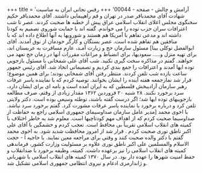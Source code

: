 +++
title = 'آرامش و چالش - صفحه - 00044'
+++
رفس نجانی ایران به مناسبت شهادت آقای محمدباقر صدر در تهران و قم راهپیمایی داشتند. آقای محمدباقر حکیم سخنگوی مجلس اعلای انقلاب اسلامی عراق پیش از خطبه ها صحبت کردند. عصر تا شب اعترافات سران حزب توده را می خواندم. گفته اند با حمایت شوروی تصمیم به کودتا داشته اند و مدعی تفاهم با آمریکا هم هستند و شورویها به آنها اطلاع داده اند که با منافقین هم تفاهم شده است. عصر بستگان و کارگر خودمان از نوق آمدند. آقای ابوالفضل توکلی بینا] مسئول سازمان حج و زیارت آمـد، عازم مسافرت به عربستان اند، برای تهیه منزل و..... سعودیها، برای انضباط و مراعات مقررات آنها در زمان حج تعهد می خواهند. گفتم در مذاکره سخت گیری نکنید. شب آقای علی شمخانی با مسئول بازجویی توده ایها آمدند و اعترافات را جمع بندی کردیم و تصمیماتی اتخاذ شد. آقای رئیس جمهور ساعت یازده شب تلفن کردند. منتظر رفتن آقای شمخانی بودند؛ برای همین موضوع؛ قرار شد نمازجمعه هفته آینده را ایشان بخوانند. توصیه کردم که با نماینده یاسر عرفات رهبر سازمان آزادیبخش فلسطین که به ایران آمده است و نامه ای برای ایشان دارد، سرد برخورد نکنند. ۲۸ شنبه ۲۰ فروردین ۱۳۶۲ مقدار زیادی از وقتم، صرف مطالعه بازجوییهای توده ایها شد؛ اگر درست گفته باشند، توطئه وسیعی بوده است. دکتر ولایتی تلفن کرد و درباره برخورد با نماینده یاسر عرفات مشورت کرد. گفتم برخورد سرد نباشد. با اخوی محمد [مدیر عامل سازمان صداوسیمای جمهوری اسلامی راجع به حفاظت از صداوسیما صحبت کردم که از اهداف مهم کودتاچیها است. معلوم شد به خاطر اختلاف با کمیته های انقلاب اسلامی تقریباً بی محافظ است. تعجب کردم و خشمگین با آقای علی اکبر ناطق نوری صحبت کردم . قرار شد از امروز محافظت شدید شود. به اخوی محمد گفتم با دکتر والده صحبت کنند و وقتی برای مراجعه معین نمایند. با حاجیه ا - حجت الاسلام والمسلمين على اکبر ناطق نوری علاوه بر مسئولیت وزارت کشور، فرماندهی کمیته های انقلاب اسلامی را نیز برعهده داشت. کمیته، وظیفه برخورد با ضدانقلاب و حفظ امنیت شهرها را عهده دار بود. در سال ۱۳۷۰ کمیته های انقلاب اسلامی با شهربانی و ژاندارمری ادغام و نیروی انتظامی جمهوری اسلامی تشکیل شد.